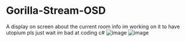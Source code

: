 # Gorilla-Stream-OSD
A display on screen about the current room info
im working on it to have utopium pls just wait im bad at coding c#
![image](https://user-images.githubusercontent.com/82724623/202506121-b6f655f3-bb56-4ea8-b61a-311428b11de1.png)
![image](https://user-images.githubusercontent.com/82724623/202506150-dd8d1929-42d7-475c-b3b8-70cdbb503e44.png)
